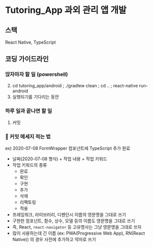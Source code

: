 # Tutoring_App 과외 관리 앱 개발

## 스택
React Native, TypeScript

## 코딩 가이드라인

### 앉자마자 할 일 (powershell)
2. cd tutoring_app/android ; ./gradlew clean ; cd .. ; react-native run-android
3. 실행되기를 기다리는 동안 

### 하루 일과 끝나면 할 일
1. 커밋

### 📢 커밋 메세지 적는 법

ex) 2020-07-08 FormWrapper 컴포넌트에 TypeScript 추가 완료
 
- 날짜(2020-07-08 형식) + 작업 내용 + 작업 키워드
- 작업 키워드의 종류
  - 완료
  - 확인
  - 구현
  - 추가
  - 삭제
  - 리팩토링
  - 적용
- 프레임워크, 라이브러리, 디펜던시 이름의 영문명을 그대로 쓰기
- 구현한 컴포넌트, 함수, 상수, 모델 등의 이름도 영문명을 그대로 쓰기
- 즉, React, `react-navigator` 등 고유명사는 그냥 영문명을 그대로 쓰자
- 많이 사용하는데 긴 이름 (ex: PWA(Progressive Web App), RN(React Native)) 의 경우 사전에 추가하고 약자로 쓰기
